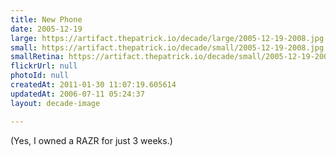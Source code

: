 ```yaml
---
title: New Phone
date: 2005-12-19
large: https://artifact.thepatrick.io/decade/large/2005-12-19-2008.jpg
small: https://artifact.thepatrick.io/decade/small/2005-12-19-2008.jpg
smallRetina: https://artifact.thepatrick.io/decade/small/2005-12-19-2008@2x.jpg
flickrUrl: null
photoId: null
createdAt: 2011-01-30 11:07:19.605614
updatedAt: 2006-07-11 05:24:37
layout: decade-image

---
```

(Yes, I owned a RAZR for just 3 weeks.)
